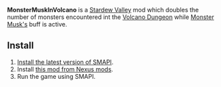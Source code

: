 **MonsterMuskInVolcano** is a [Stardew Valley](https://stardewvalley.net/) mod which doubles the number of monsters encountered int the [Volcano Dungeon](https://stardewvalleywiki.com/Volcano_Dungeon) while [Monster Musk's](https://stardewvalleywiki.com/Monster_Musk) buff is active.

## Install
1. [Install the latest version of SMAPI](https://smapi.io/).
3. Install [this mod from Nexus mods](https://www.nexusmods.com/stardewvalley/mods/10651).
4. Run the game using SMAPI.

